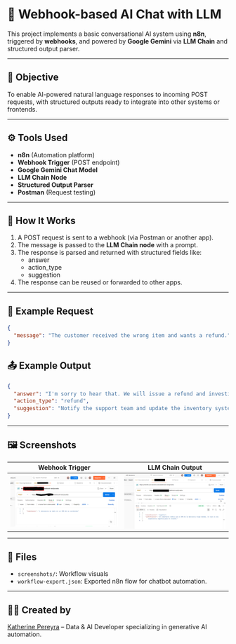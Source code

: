 
# 🤖 Webhook-based AI Chat with LLM

This project implements a basic conversational AI system using **n8n**, triggered by **webhooks**, and powered by **Google Gemini** via **LLM Chain** and structured output parser.

---

## 📌 Objective

To enable AI-powered natural language responses to incoming POST requests, with structured outputs ready to integrate into other systems or frontends.

---

## ⚙️ Tools Used

- **n8n** (Automation platform)
- **Webhook Trigger** (POST endpoint)
- **Google Gemini Chat Model**
- **LLM Chain Node**
- **Structured Output Parser**
- **Postman** (Request testing)

---

## 🚀 How It Works

1. A POST request is sent to a webhook (via Postman or another app).
2. The message is passed to the **LLM Chain node** with a prompt.
3. The response is parsed and returned with structured fields like:
   - answer
   - action_type
   - suggestion
4. The response can be reused or forwarded to other apps.

---

## 🧪 Example Request

```json
{
  "message": "The customer received the wrong item and wants a refund."
}
```

## 📤 Example Output

```json
{
  "answer": "I'm sorry to hear that. We will issue a refund and investigate.",
  "action_type": "refund",
  "suggestion": "Notify the support team and update the inventory system."
}
```

---

## 🖼️ Screenshots

| Webhook Trigger | LLM Chain Output |
|-----------------|------------------|
| ![](screenshots/webhook_trigger.png) | ![](screenshots/llm_chain_response.png) |

---

## 📂 Files

- `screenshots/`: Workflow visuals
- `workflow-export.json`: Exported n8n flow for chatbot automation.


---

## 👩‍💻 Created by

[Katherine Pereyra](https://github.com/katherinepereyra) – Data & AI Developer specializing in generative AI automation.
